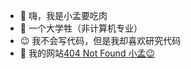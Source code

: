 - 👋 嗨，我是小孟要吃肉
- 🌱 一个大学牲（非计算机专业）
- 😉 我不会写代码，但是我却喜欢研究代码
- 🚩 我的网站[404 Not Found 小孟😉](https://www.mengorg.cn/)


<!---
MDQ0512/MDQ0512 is a ✨ special ✨ repository because its `README.md` (this file) appears on your GitHub profile.
You can click the Preview link to take a look at your changes.
--->
